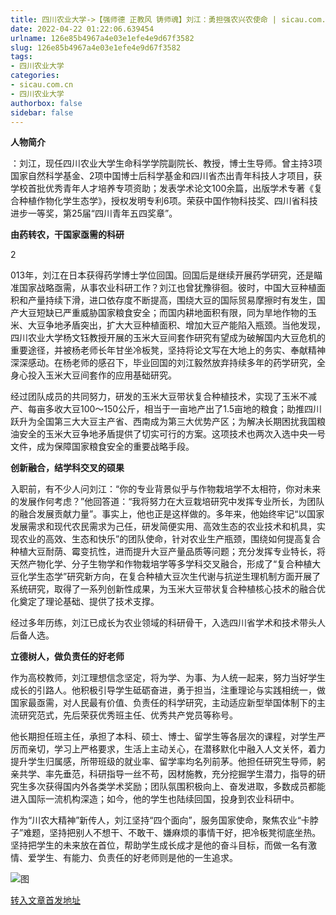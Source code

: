 ```yaml
---
title: 四川农业大学->【强师德 正教风 铸师魂】刘江：勇担强农兴农使命 | sicau.com.cn
date: 2022-04-22 01:22:06.639454
urlname: 126e85b4967a4e03e1efe4e9d67f3582
slug: 126e85b4967a4e03e1efe4e9d67f3582
tags: 
- 四川农业大学
categories:
- sicau.com.cn
- 四川农业大学
authorbox: false
sidebar: false
---
```

**人物简介**

：刘江，现任四川农业大学生命科学学院副院长、教授，博士生导师。曾主持3项国家自然科学基金、2项中国博士后科学基金和四川省杰出青年科技人才项目，获学校首批优秀青年人才培养专项资助；发表学术论文100余篇，出版学术专著《复合种植作物化学生态学》，授权发明专利6项。荣获中国作物科技奖、四川省科技进步一等奖，第25届“四川青年五四奖章”。  

**由药转农，干国家亟需的科研**

2
<!--more-->
013年，刘江在日本获得药学博士学位回国。回国后是继续开展药学研究，还是瞄准国家战略亟需，从事农业科研工作？刘江也曾犹豫徘徊。彼时，中国大豆种植面积和产量持续下滑，进口依存度不断提高，围绕大豆的国际贸易摩擦时有发生，国产大豆短缺已严重威胁国家粮食安全；而国内耕地面积有限，同为旱地作物的玉米、大豆争地矛盾突出，扩大大豆种植面积、增加大豆产能陷入瓶颈。当他发现，四川农业大学杨文钰教授开展的玉米大豆间套作研究有望成为破解国内大豆危机的重要途径，并被杨老师长年甘坐冷板凳，坚持将论文写在大地上的务实、奉献精神深深感动。在杨老师的感召下，毕业回国的刘江毅然放弃持续多年的药学研究，全身心投入玉米大豆间套作的应用基础研究。

经过团队成员的共同努力，研发的玉米大豆带状复合种植技术，实现了玉米不减产、每亩多收大豆100～150公斤，相当于一亩地产出了1.5亩地的粮食；助推四川跃升为全国第三大大豆主产省、西南成为第三大优势产区；为解决长期困扰我国粮油安全的玉米大豆争地矛盾提供了切实可行的方案。这项技术也两次入选中央一号文件，成为保障国家粮食安全的重要战略手段。

**创新融合，结学科交叉的硕果**

入职前，有不少人问刘江：“你的专业背景似乎与作物栽培学不太相符，你对未来的发展作何考虑？”他回答道：“我将努力在大豆栽培研究中发挥专业所长，为团队的融合发展贡献力量”。事实上，他也正是这样做的。多年来，他始终牢记“以国家发展需求和现代农民需求为己任，研发简便实用、高效生态的农业技术和机具，实现农业的高效、生态和快乐”的团队使命，针对农业生产瓶颈，围绕如何提高复合种植大豆耐荫、霉变抗性，进而提升大豆产量品质等问题；充分发挥专业特长，将天然产物化学、分子生物学和作物栽培学等多学科交叉融合，形成了“复合种植大豆化学生态学”研究新方向，在复合种植大豆次生代谢与抗逆生理机制方面开展了系统研究，取得了一系列创新性成果，为玉米大豆带状复合种植核心技术的融合优化奠定了理论基础、提供了技术支撑。

经过多年历练，刘江已成长为农业领域的科研骨干，入选四川省学术和技术带头人后备人选。

**立德树人，做负责任的好老师**

作为高校教师，刘江理想信念坚定，将为学、为事、为人统一起来，努力当好学生成长的引路人。他积极引导学生砥砺奋进，勇于担当，注重理论与实践相统一，做国家最亟需，对人民最有价值、负责任的科学研究，主动适应新型举国体制下的主流研究范式，先后荣获优秀班主任、优秀共产党员等称号。

他长期担任班主任，承担了本科、硕士、博士、留学生等各层次的课程，对学生严厉而亲切，学习上严格要求，生活上主动关心，在潜移默化中融入人文关怀，着力提升学生归属感，所带班级的就业率、留学率均名列前茅。他担任研究生导师，躬亲共学、率先垂范，科研指导一丝不苟，因材施教，充分挖掘学生潜力，指导的研究生多次获得国内外各类学术奖励；团队氛围积极向上、奋发进取，多数成员都能进入国际一流机构深造；如今，他的学生也陆续回国，投身到农业科研中。

作为“川农大精神”新传人，刘江坚持“四个面向”，服务国家使命，聚焦农业“卡脖子”难题，坚持把别人不想干、不敢干、嫌麻烦的事情干好，把冷板凳彻底坐热。坚持把学生的未来放在首位，帮助学生成长成才是他的奋斗目标，而做一名有激情、爱学生、有能力、负责任的好老师则是他的一生追求。

![图](https://news.sicau.edu.cn/__local/9/F7/AE/710CF5C71935E74C88E002D7822_E3836420_D5FD.png)

[转入文章首发地址](https://news.sicau.edu.cn/info/1078/67436.htm)
